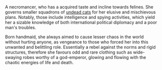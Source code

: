 ---
---

A necromancer, who has a acquired taste and incline towards felines. 
She governs smaller squadrons of [undead cats](Undead%20Cat.md) for her elusive and mischievous plans. Notably, those include intelligence and spying activities, which yield her a sizable knowledge of both international political diplomacy and a poor man's troubles. 

Born handmaid, she always aimed to cause lesser chaos in the world without hurting anyone, as vengeance to those who forced her into this unwanted and belittling role. 
Essentially a rebel against the norms and rigid structures, therefore she favours odd and rare clothing such as wide-swaying robes worthy of a god-emperor, glowing and flowing with the chaotic energies of life and death. 
